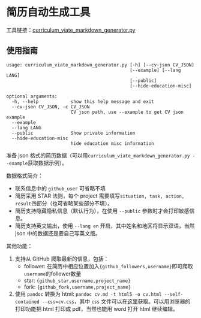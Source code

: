 # 简历自动生成工具

工具链接：[curriculum_viate_markdown_generator.py](curriculum_viate_markdown_generator.py)

## 使用指南

```
usage: curriculum_viate_markdown_generator.py [-h] [--cv-json CV_JSON]
                                              [--example] [--lang LANG]
                                              [--public]
                                              [--hide-education-misc]

optional arguments:
  -h, --help            show this help message and exit
  --cv-json CV_JSON, -c CV_JSON
                        CV json path, use --example to get CV json example
  --example
  --lang LANG
  --public              Show private information
  --hide-education-misc
                        hide education misc information
```

准备 json 格式的简历数据（可以用`curriculum_viate_markdown_generator.py --example`获取数据示例）。

数据格式简介：
- 联系信息中的 `github_user` 可省略不填
- 简历采用 STAR 法则，每个 project 需要填写`situation, task, action, result`四部分（也可省略某些部分不填）。
- 简历支持隐藏隐私信息（默认行为），在使用 `--public` 参数时才会打印敏感信息。
- 简历支持英文输出，使用 `--lang en` 开启，其中姓名和地区将显示双语，当然 json 中的数据还是要自己写英文版。

其他功能：
1. 支持从 GitHub 爬取最新的信息，包括：
   - follower: 在简历中相应位置加入`{github_followers,username}`即可爬取`username`的follower数量
   - star: `{github_star,username,project_name}`
   - fork: `{github_fork,username,project_name}`
2. 使用 `pandoc` 转换为 html: `pandoc cv.md -t html5 -o cv.html --self-contained --css=cv.css`，其中 `css` 文件可以在[这里](cv.css)获取。可以用浏览器的打印功能把 html 打印成 pdf，当然也能用 word 打开 html 继续编辑。
